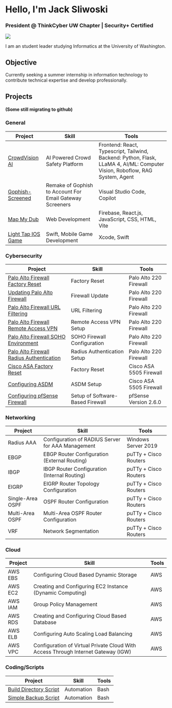 # Hello, I'm Jack Sliwoski
### President @ ThinkCyber UW Chapter | Security+ Certified
<a href="https://www.linkedin.com/in/jacksliwoski/"><img src="https://img.shields.io/badge/-LinkedIn-0072b1?&style=for-the-badge&logo=linkedin&logoColor=white" /></a>

I am an student leader studying Informatics at the University of Washington.



## Objective
Currently seeking a summer internship in information technology to contribute technical expertise and develop professionally.

## Projects
#### (Some still migrating to github)

### General

| Project                    | Skill                                         | Tools                      |
|----------------------------|-----------------------------------------------|----------------------------|
| <a href="https://github.com/israelavendanojr/crowd-vision">CrowdVision AI</a>| AI Powered Crowd Safety Platform | Frontend: React, Typescript, Tailwind, Backend: Python, Flask, LLaMA 4, AI/ML: Computer Vision, Roboflow, RAG System, Agent |
| <a href="https://github.com/jacksliwoski/gophish-screen">Gophish-Screened</a>| Remake of Gophish to Account For Email Gateway Screeners | Visual Studio Code, Copilot |
| <a href="https://github.com/info340-sp25a/project-jortuck">Map My Dub</a>| Web Development | Firebase, React.js, JavaScript, CSS, HTML, Vite |
| <a href="https://github.com/jacksliwoski/Light-Tap">Light Tap IOS Game</a>| Swift, Mobile Game Development | Xcode, Swift |


### Cybersecurity

| Project                    | Skill                                         | Tools                      |
|----------------------------|-----------------------------------------------|----------------------------|
| <a href="https://github.com/jacksliwoski/Palo-Alto-Factory-Reset">Palo Alto Firewall Factory Reset</a>| Factory Reset | Palo Alto 220 Firewall |
| <a href="https://github.com/jacksliwoski/Updating-Palo-Alto-Firewall">Updating Palo Alto Firewall</a>| Firewall Update | Palo Alto 220 Firewall |
| <a href="https://github.com/jacksliwoski/Palo-Alto-URL-Filtering">Palo Alto Firewall URL Filtering</a>| URL Filtering | Palo Alto 220 Firewall |
| <a href="https://github.com/jacksliwoski/Palo-Alto-Remote-Access-VPN">Palo Alto Firewall Remote Access VPN</a>| Remote Access VPN Setup | Palo Alto 220 Firewall |
| <a href="https://github.com/jacksliwoski/Palo-Alto-Firewall-SOHO-Environment">Palo Alto Firewall SOHO Environment</a>| SOHO Firewall Configuration | Palo Alto 220 Firewall |
| <a href="https://github.com/jacksliwoski/Palo-Alto-RADIUS">Palo Alto Firewall Radius Authentication</a>| Radius Authentication Setup | Palo Alto 220 Firewall |
| <a href="https://github.com/jacksliwoski/ASA-Factory-Reset">Cisco ASA Factory Reset</a>| Factory Reset | Cisco ASA 5505 Firewall |
| <a href="https://github.com/jacksliwoski/Configuring-ASDM">Configuring ASDM</a>| ASDM Setup | Cisco ASA 5505 Firewall |
| <a href="https://github.com/jacksliwoski/Configuring-pfSense-Firewall">Configuring pfSense Firewall</a>| Setup of Software-Based Firewall | pfSense Version 2.6.0 |

### Networking 

| Project                    | Skill                                         | Tools                      |
|----------------------------|-----------------------------------------------|----------------------------|
| <a>Radius AAA</a>| Configuration of RADIUS Server for AAA Management | Windows Server 2019 |
| <a>EBGP</a>| EBGP Router Configuration (External Routing) | puTTy + Cisco Routers |
| <a>IBGP</a>| IBGP Router Configuration (Internal Routing) | puTTy + Cisco Routers |
| <a>EIGRP</a>| EIGRP Router Topology Configuration | puTTy + Cisco Routers |
| <a>Single-Area OSPF</a>| OSPF Router Configuration | puTTy + Cisco Routers |
| <a>Multi-Area OSPF</a>| Multi-Area OSPF Router Configuration | puTTy + Cisco Routers |
| <a>VRF</a>| Network Segmentation | puTTy + Cisco Routers |



### Cloud
| Project                    | Skill                                         | Tools                      |
|----------------------------|-----------------------------------------------|----------------------------|
| <a>AWS EBS</a>| Configuring Cloud Based Dynamic Storage | AWS |
| <a>AWS EC2</a>| Creating and Configuring EC2 Instance (Dynamic Computing) | AWS |
| <a>AWS IAM</a>| Group Policy Management | AWS |
| <a>AWS RDS</a>| Creating and Configuring Cloud Based Database | AWS |
| <a>AWS ELB</a>| Configuring Auto Scaling Load Balancing | AWS |
| <a>AWS VPC</a>| Configuration of Virtual Private Cloud With Access Through Internet Gateway (IGW) | AWS |


### Coding/Scripts

| Project                    | Skill                                         | Tools                      |
|----------------------------|-----------------------------------------------|----------------------------|
| <a href="https://github.com/jacksliwoski/Bash-Scripts/blob/main/BuildDirScript.sh">Build Directory Script</a>| Automation | Bash |
| <a href="https://github.com/jacksliwoski/Bash-Scripts/blob/main/Backup.sh">Simple Backup Script</a>| Automation | Bash |



